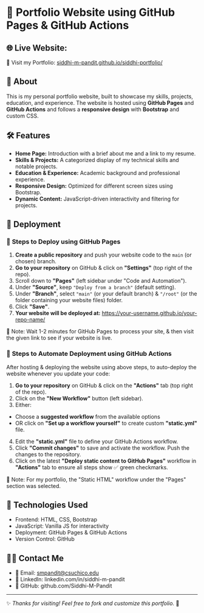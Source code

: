 # 📂 Portfolio Website using GitHub Pages & GitHub Actions

## 🌐 Live Website: 
🔗 Visit my Portfolio: [siddhi-m-pandit.github.io/siddhi-portfolio/](https://siddhi-m-pandit.github.io/siddhi-portfolio/)  

## 📌 About
This is my personal portfolio website, built to showcase my skills, projects, education, and experience. The website is hosted using **GitHub Pages** and **GitHub Actions** and follows a **responsive design** with **Bootstrap** and custom CSS.

## 🛠️ Features
- **Home Page:** Introduction with a brief about me and a link to my resume.
- **Skills & Projects:** A categorized display of my technical skills and notable projects.
- **Education & Experience:** Academic background and professional experience.
- **Responsive Design:** Optimized for different screen sizes using Bootstrap.
- **Dynamic Content:** JavaScript-driven interactivity and filtering for projects. 

## 🚀 Deployment

### 📌 **Steps to Deploy using GitHub Pages** 
1. **Create a public repository** and push your website code to the `main` (or chosen) branch.  
2. **Go to your repository** on GitHub & click on **"Settings"** (top right of the repo).  
3. Scroll down to **"Pages"** (left sidebar under "Code and Automation").  
4. Under **"Source"**, keep `"Deploy from a branch"` (default setting).  
5. Under **"Branch"**, select `"main"` (or your default branch) & `"/root"` (or the folder containing your website files) folder.  
6. Click **"Save"**.  
7. **Your website will be deployed at:** https://your-username.github.io/your-repo-name/

📝 Note: Wait 1-2 minutes for GitHub Pages to process your site, & then visit the given link to see if your website is live.

### 🚢 **Steps to Automate Deployment using GitHub Actions**
After hosting & deploying the website using above steps, to auto-deploy the website whenever you update your code:
1. **Go to your repository** on GitHub & click on the **"Actions"** tab (top right of the repo).
2. Click on the **"New Workflow"** button (left sidebar).
3. Either:
- Choose a **suggested workflow** from the available options 
- OR click on **"Set up a workflow yourself"** to create custom **"static.yml"** file. 
4. Edit the **"static.yml"** file to define your GitHub Actions workflow.
5. Click **"Commit changes"** to save and activate the workflow. Push the changes to the repository.
6. Click on the latest **"Deploy static content to GitHub Pages"** workflow in **"Actions"** tab to ensure all steps show ✅ green checkmarks.

📝 Note: For my portfolio, the "Static HTML" workflow under the "Pages" section was selected.

## 📌 Technologies Used
- Frontend: HTML, CSS, Bootstrap
- JavaScript: Vanilla JS for interactivity
- Deployment: GitHub Pages & GitHub Actions
- Version Control: GitHub

## 👩‍💻 Contact Me
- 📧 Email: smpandit@csuchico.edu
- 🔗 LinkedIn: linkedin.com/in/siddhi-m-pandit
- 🐙 GitHub: github.com/Siddhi-M-Pandit

--------------------------------

✨ *Thanks for visiting! Feel free to fork and customize this portfolio.* 🚀  